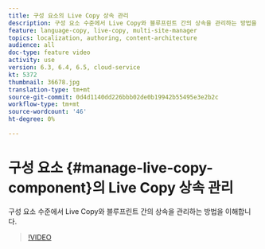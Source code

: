 ```yaml
---
title: 구성 요소의 Live Copy 상속 관리
description: 구성 요소 수준에서 Live Copy와 블루프린트 간의 상속을 관리하는 방법을 이해합니다
feature: language-copy, live-copy, multi-site-manager
topics: localization, authoring, content-architecture
audience: all
doc-type: feature video
activity: use
version: 6.3, 6.4, 6.5, cloud-service
kt: 5372
thumbnail: 36678.jpg
translation-type: tm+mt
source-git-commit: 0d4d1140dd226bbb02de0b19942b55495e3e2b2c
workflow-type: tm+mt
source-wordcount: '46'
ht-degree: 0%

---
```



# 구성 요소 {#manage-live-copy-component}의 Live Copy 상속 관리

구성 요소 수준에서 Live Copy와 블루프린트 간의 상속을 관리하는 방법을 이해합니다.

>[!VIDEO](https://video.tv.adobe.com/v/36678?quality=12&learn=on)
